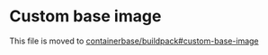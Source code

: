 # Custom base image

This file is moved to [containerbase/buildpack#custom-base-image](https://github.com/containerbase/buildpack/blob/main/docs/custom-base-image.md)
